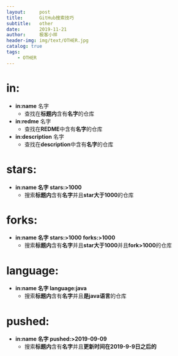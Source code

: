 ```yaml
---
layout:     post                    
title:      GitHub搜索技巧
subtitle:   other
date:       2019-11-21
author:     极客小祥                     
header-img: img/text/OTHER.jpg
catalog: true
tags:
    - OTHER
---
```


# in:
* **in:name** 名字
    * 查找在**标题内**含有**名字**的仓库
* **in:redme** 名字
    * 查找在**REDME**中含有**名字**的仓库
* **in:description** 名字
    * 查找在**description**中含有**名字**的仓库

# stars:
* **in:name 名字 stars:>1000**
    * 搜索**标题内**含有**名字**并且**star大于1000**的仓库

# forks:
* **in:name 名字 stars:>1000 forks:>1000**
    * 搜索**标题内**含有**名字**并且**star大于1000**并且**fork>1000**的仓库

# language:
* **in:name 名字 language:java**
    * 搜索**标题内**含有**名字**并且**是java语言**的仓库

# pushed:
* **in:name 名字 pushed:>2019-09-09**
    * 搜索**标题内**含有**名字**并且**更新时间在2019-9-9日之后的**